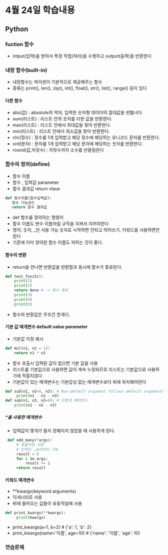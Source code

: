 # 4월 24일 학습내용
## Python
### fuction 함수
- intput(입력)을 받아서 특정 작접(처리)을 수행하고 output(출력)을 반환한다
### 내장 함수(built-in)
- 내장함수는 파이썬이 기본적으로 제공해주는 함수
- 종류는 print(), len(), zip(), int(), float(), str(), list(), range() 등이 있다
#### 다른 함수
- abs(값) : absolute의 약자, 입력한 숫자형 데이터의 절대값을 반홚나다
- sum(리스트) : 리스트 안의 숫자를 더한 값을 반환한다.
- max(리스트) : 리스트 안에서 최대값을 찾아 반환한다.
- min(리스트) : 리스트 안에서 최소값을 찾아 반환한다.
- chr(정수)   : 정수를 1개 입력받고 해당 정수에 해당하는 유니코드 문자를 반환한다.
- ord(문자)   : 문자를 1개 입력받고 해당 문자에 해당하는 숫자를 반환한다.
- round(값,자릿수)  : 자릿수까지 소수를 반올림한다 
### 함수의 정의(define)
- 함수 이름
- 함수 , 입력값 parameter
- 함수 결과값 return vlaue
 ```python
 def 함수이름(함수입력값):
    함수 기능코드
    return 함수 결과값
```
- def 함수를 정의하는 명령어
- 함수 이름도 변수 이름처럼 규칙을 지켜서 지어야한다
- 영어, 숫자, _만 사용 가능 숫자로 시작하면 안되고 띄어쓰기, 키워드를 사용하면안된다
- 기존에 이미 정이된 함수 이름도 피하는 것이 좋다.

#### 함수의 변환
- return을 만나면 반환값을 반환함과 동시에 함수가 종료된다.
```python
def test_func5():
    print(1)
    print(2)
    return None # -> 함수 종료
    print(3)
    print(4)
    print(5)
```
- 함수의 반환값은 무조건 한개다.

#### 기본 값 매개변수 default value parameter
- 기본값 지정 예시
```python
def mul(n1, n2 = 1):
    return n1 * n2
```

- 함수 호출시 입력된 값이 없으면 기본 값을 사용
- 리스트를 기본값으로 사용하면 값이 계속 누정되므로 리스트는 기본값으로 사용하기에 적절치않다
- 기본값이 있는 매개변수는 기본갑싱 없는 매개변수보다 뒤에 위치해야한다
```python
def sub(n1, n2=0, n3): # Non-default argument follows default argumentPylance 오류
     print(n1 - n2 - n3)
def sub(n1, n3, n2=0): # 이렇게 해야한다.
    print(n1 - n2 - n3)
```

##### *을 사용한 매개변수
- 입력값이 몇개가 될지 정해지지 않았을 때 사용하게 된다.
```python
 def add_many(*args):
     # 튜플처럼 사용
     # 인덱싱 ,슬라이싱 가능
     result = 0
     for i in args:
         result += i
     return result
```

#### 키워드 매개변수
- **kwargs(keyword arguments)
- 딕셔너리로 사용
- 뒤에 들어오는 값들이 유동적일때 사용
```python
def print_kwargs(**kwargs):
     print(kwargs)
```
- print_kwargs(a=1, b=2)   # {'a': 1, 'b': 2}
- print_kwargs(name='이름', age=10) # {'name': '이름', 'age': 10}

### 연습문제
